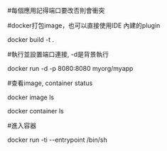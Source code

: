 #每個應用記得端口要改否則會衝突

#docker打包image，也可以直接使用IDE 內建的plugin

docker build -t <your tag name> .

#執行並設置端口連接, -d是背景執行

docker run -d -p 8080:8080 myorg/myapp

#查看image, container status

docker image ls 

docker container ls 

#進入容器

docker run -ti --entrypoint /bin/sh <your tag name>

